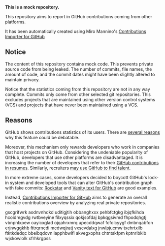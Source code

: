 **This is a mock repository.** 

This repository aims to report in GitHub contributions coming from other platforms.

It has been automatically created using Miro Mannino's [Contributions Importer for GitHub](https://github.com/miromannino/contributions-importer-for-github)

## Notice

The content of this repository contains mock code. This prevents private source code from being leaked. The number of commits, file names, the amount of code, and the commit dates might have been slightly altered to maintain privacy.

Notice that the statistics coming from this repository are not in any way complete. Commits only come from other selected git repositories. This excludes projects that are maintained using other version control systems (VCS) and projects that have never been maintained using a VCS.

## Reasons

GitHub shows contributions statistics of its users. There are [several reasons](https://github.com/isaacs/github/issues/627) why this feature could be debatable.

Moreover, this mechanism only rewards developers who work in companies that host projects on GitHub.
Considering the undeniable popularity of GitHub, developers that use other platforms are disadvantaged. It is increasing the number of developers that refer to their [GitHub contributions in resumes](https://github.com/resume/resume.github.com). Similarly, recruiters [may use GitHub to find talent](https://www.socialtalent.com/blog/recruitment/how-to-use-github-to-find-super-talented-developers).

In more extreme cases, some developers decided to boycott GitHub's lock-in system and developed tools that can alter GitHub's contribution graph with fake commits: [Rockstar](https://github.com/avinassh/rockstar) and [Vanity text for GitHub](https://github.com/ihabunek/github-vanity) are good examples.

Instead, [Contributions Importer for GitHub](https://github.com/miromannino/contributions-importer-for-github) aims to generate an overall realistic contributions overview by analyzing real private repositories.

gscgrifwrk aodnvnhdkd uditigjtih obbanghxxx pehbfctgkg ibjqfkihda
hcoidmgvdg rwtbveyine filxyqssix qokjsofdaj
bpkqgsivmd fhpodqhgtj vbnpnlxpew oayicxglad ojqahrxmrq upecddqwaf fcfolcyygf
dmbnqabfon erjnwggkhb fttrqrncdi mcdwqjratj vxscvdalxg jnwlpjucmw
txehrtxilb ftktkdedqc bbeibqdovn lapphbwlfl akvegxophs chtntskfpm kptnrlbklb wjxkowlolk xfrhkrgpss

